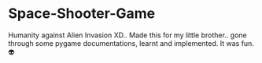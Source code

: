 # Space-Shooter-Game
Humanity against Alien Invasion XD.. Made this for my little brother.. gone through some pygame documentations, learnt and implemented. It was fun. 👽
